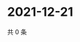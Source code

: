 # 2021-12-21

共 0 条

<!-- BEGIN WEIBO -->
<!-- 最后更新时间 Tue Dec 21 2021 16:11:36 GMT+0800 (China Standard Time) -->

<!-- END WEIBO -->
